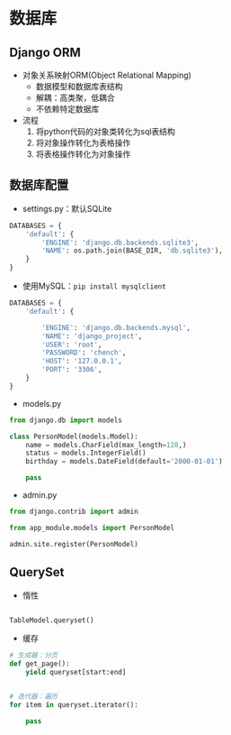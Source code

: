 #  数据库

## Django ORM

- 对象关系映射ORM(Object Relational Mapping)
    - 数据模型和数据库表结构
    - 解耦：高类聚，低耦合
    - 不依赖特定数据库
- 流程
    1. 将python代码的对象类转化为sql表结构
    2. 将对象操作转化为表格操作
    3. 将表格操作转化为对象操作



## 数据库配置
- settings.py：默认SQLite
```py
DATABASES = {
    'default': {
        'ENGINE': 'django.db.backends.sqlite3',
        'NAME': os.path.join(BASE_DIR, 'db.sqlite3'),
    }
}
```

- 使用MySQL：`pip install mysqlclient`
```py
DATABASES = {
    'default': {

        'ENGINE': 'django.db.backends.mysql',
        'NAME': 'django_project',
        'USER': 'root',
        'PASSWORD': 'chench',
        'HOST': '127.0.0.1',
        'PORT': '3306',
    }
}
```

- models.py
```py
from django.db import models

class PersonModel(models.Model):
    name = models.CharField(max_length=128,)
    status = models.IntegerField()
    birthday = models.DateField(default='2000-01-01')

    pass

```


- admin.py
```py
from django.contrib import admin

from app_module.models import PersonModel

admin.site.register(PersonModel)

```


## QuerySet

- 惰性
```py

TableModel.queryset()


```



- 缓存


```py
# 生成器：分页
def get_page():
    yield queryset[start:end]


# 迭代器：遍历
for item in queryset.iterator():

    pass




```